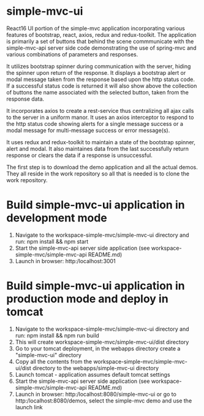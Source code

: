 # simple-mvc-ui

React16 UI portion of the simple-mvc application incorporating various features of bootstrap, react, axios, redux and redux-toolkit.  The application is primarily a set of 
buttons that behind the scene commmunicate with the simple-mvc-api server side code demonstrating the use of spring-mvc and various combinations of parameters and responses.  

It utilizes bootstrap spinner during communication with the server, hiding the spinner upon return of the response.  It displays a bootstrap alert or modal message taken from the 
response based upon the http status code.  If a successful status code is returned it will also show above the collection of buttons the name associated with the selected button, taken from the response data.

It incorporates axios to create a rest-service thus centralizing all ajax calls to the server in a uniform manor.  It uses an axios interceptor to respond to the http status code
showing alerts for a single message success or a modal message for multi-message success or error message(s).

It uses redux and redux-toolkit to maintain a state of the bootstrap spinner, alert and modal.  It also maintaines data from the last successfully return response or clears the 
data if a response is unsuccessful.

The first step is to download the demo application and all the actual demos. They all reside in the work repository so all that is needed is to clone the work repository.

# Build simple-mvc-ui application in development mode
1. Navigate to the workspace-simple-mvc/simple-mvc-ui directory and run: npm install && npm start
2. Start the simple-mvc-api server side application (see workspace-simple-mvc/simple-mvc-api README.md)
3. Launch in browser: http:/localhost:3001

# Build simple-mvc-ui application in production mode and deploy in tomcat
1. Navigate to the workspace-simple-mvc/simple-mvc-ui directory and run: npm install && npm run build
2. This will create workspace-simple-mvc/simple-mvc-ui/dist directory
3. Go to your tomcat deployment, in the webapps directory create a "simple-mvc-ui" directory 
4. Copy all the contents from the workspace-simple-mvc/simple-mvc-ui/dist directory to the webapps/simple-mvc-ui directory
5. Launch tomcat - application assumes default tomcat settings
6. Start the simple-mvc-api server side application (see workspace-simple-mvc/simple-mvc-api README.md)
7. Launch in browser: http:/localhost:8080/simple-mvc-ui or go to http:/localhost:8080/demos, select the simple-mvc demo and use the launch link
